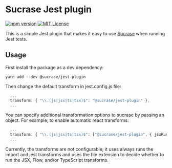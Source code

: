 # Sucrase Jest plugin

[![npm version](https://badge.fury.io/js/@sucrase%2Fjest-plugin.svg)](https://www.npmjs.com/package/@sucrase/jest-plugin)
[![MIT License](https://img.shields.io/npm/l/express.svg?maxAge=2592000)](LICENSE)

This is a simple Jest plugin that makes it easy to use
[Sucrase](https://github.com/alangpierce/sucrase) when running Jest tests.

## Usage

First install the package as a dev dependency:
```
yarn add --dev @sucrase/jest-plugin
```

Then change the default transform in jest.config.js file:
```ts
  ...
  transform: { "\\.(js|jsx|ts|tsx)$": "@sucrase/jest-plugin" },
  ...
```

You can specify additional transformation options to sucrase by passing an object. For example, to enable automatic react transforms:

```ts
  ...
  transform: { "\\.(js|jsx|ts|tsx)$": ["@sucrase/jest-plugin", { jsxRuntime: 'automatic' }] },
  ...
```

Currently, the transforms are not configurable; it uses always runs the import
and jest transforms and uses the file extension to decide whether to run the
JSX, Flow, and/or TypeScript transforms.
